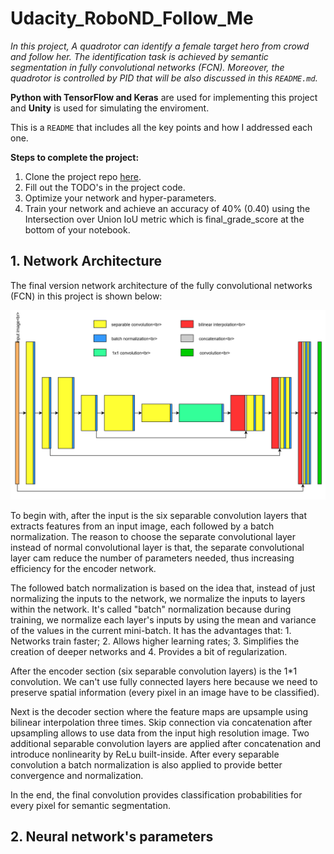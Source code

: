 # Udacity_RoboND_Follow_Me
*In this project, A quadrotor can identify a female target hero from crowd and follow her. The identification task is achieved by semantic segmentation in fully convolutional networks (FCN). Moreover, the quadrotor is controlled by PID that will be also discussed in this `README.md`.*

**Python with TensorFlow and Keras** are used for implementing this project and **Unity** is used for simulating the enviroment.

This is a `README` that includes all the key points and how I addressed each one.

**Steps to complete the project:**  


1. Clone the project repo [here](https://github.com/udacity/RoboND-DeepLearning-Project.git).
2. Fill out the TODO's in the project code.
3. Optimize your network and hyper-parameters.
4. Train your network and achieve an accuracy of 40% (0.40) using the Intersection over Union IoU metric which is final_grade_score at the bottom of your notebook.


## 1. Network Architecture

The final version network architecture of the fully convolutional networks (FCN) in this project is shown below:

![Network_Architecture](image/Network_Architecture.PNG)

To begin with, after the input is the six separable convolution layers that extracts features from an input image, each followed by a batch normalization. The reason to choose the separate convolutional layer instead of normal convolutional layer is that, the separate convolutional layer cam reduce the number of parameters needed, thus increasing efficiency for the encoder network. 

The followed batch normalization is based on the idea that, instead of just normalizing the inputs to the network, we normalize the inputs to layers within the network. It's called "batch" normalization because during training, we normalize each layer's inputs by using the mean and variance of the values in the current mini-batch. It has the advantages that: 1. Networks train faster; 2. Allows higher learning rates; 3. Simplifies the creation of deeper networks and 4. Provides a bit of regularization.

After the encoder section (six separable convolution layers) is the 1\*1 convolution. We can't use fully connected layers here because we need to preserve spatial information (every pixel in an image have to be classified).

Next is the decoder section where the feature maps are upsample using bilinear interpolation three times. Skip connection via concatenation after upsampling allows to use data from the input high resolution image. Two additional separable convolution layers are applied after concatenation and introduce nonlinearity by ReLu built-inside. After every separable convolution a batch normalization is also applied to provide better convergence and normalization. 

In the end, the final convolution provides classification probabilities for every pixel for semantic segmentation.

## 2. Neural network's parameters

